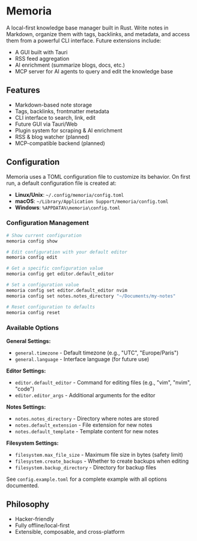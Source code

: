 # Memoria

A local-first knowledge base manager built in Rust. Write notes in Markdown, organize them with tags, backlinks, and metadata, and access them from a powerful CLI interface. Future extensions include:

- A GUI built with Tauri
- RSS feed aggregation
- AI enrichment (summarize blogs, docs, etc.)
- MCP server for AI agents to query and edit the knowledge base

## Features

- Markdown-based note storage
- Tags, backlinks, frontmatter metadata
- CLI interface to search, link, edit
- Future GUI via Tauri/Web
- Plugin system for scraping & AI enrichment
- RSS & blog watcher (planned)
- MCP-compatible backend (planned)

## Configuration

Memoria uses a TOML configuration file to customize its behavior. On first run, a default configuration file is created at:

- **Linux/Unix**: `~/.config/memoria/config.toml`
- **macOS**: `~/Library/Application Support/memoria/config.toml`
- **Windows**: `%APPDATA%\memoria\config.toml`

### Configuration Management

```bash
# Show current configuration
memoria config show

# Edit configuration with your default editor
memoria config edit

# Get a specific configuration value
memoria config get editor.default_editor

# Set a configuration value
memoria config set editor.default_editor nvim
memoria config set notes.notes_directory "~/Documents/my-notes"

# Reset configuration to defaults
memoria config reset
```

### Available Options

**General Settings:**
- `general.timezone` - Default timezone (e.g., "UTC", "Europe/Paris")
- `general.language` - Interface language (for future use)

**Editor Settings:**
- `editor.default_editor` - Command for editing files (e.g., "vim", "nvim", "code")
- `editor.editor_args` - Additional arguments for the editor

**Notes Settings:**
- `notes.notes_directory` - Directory where notes are stored
- `notes.default_extension` - File extension for new notes
- `notes.default_template` - Template content for new notes

**Filesystem Settings:**
- `filesystem.max_file_size` - Maximum file size in bytes (safety limit)
- `filesystem.create_backups` - Whether to create backups when editing
- `filesystem.backup_directory` - Directory for backup files

See `config.example.toml` for a complete example with all options documented.

## Philosophy

- Hacker-friendly
- Fully offline/local-first
- Extensible, composable, and cross-platform
